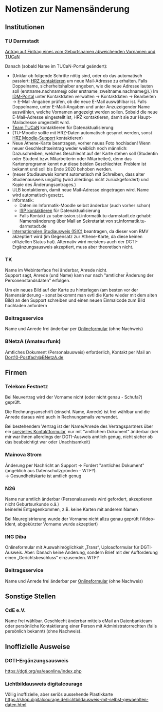 # Notizen zur Namensänderung

## Institutionen

### TU Darmstadt
[Antrag auf Eintrag eines vom Geburtsnamen abweichenden Vornamen und TUCaN](http://ag-trans-hopo.org/Materialsammlung/Material_Rechtliches/GutachtenTIN-Vornamen_2019-10-20_UL+AT.pdf)

Danach (sobald Name im TUCaN-Portal geändert):
* (Unklar ob folgende Schritte nötig sind, oder ob das automatisch passiert: [HRZ kontaktieren](https://www.hrz.tu-darmstadt.de/support/hrz_service/hrz_service_kontakt/index.de.jsp) um neue Mail-Adresse zu erhalten. Falls Doppelname, sicherheitshalber angeben, wie die neue Adresse lauten soll (erstname.nachname@ oder erstname_zweitname.nachname@).) Im [IDM-Portal](https://www.idm.tu-darmstadt.de) unter Kontaktdaten verwalten ->  Kontaktdaten -> Bearbeiten -> E-Mail-Angaben prüfen, ob die neue E-Mail auswählbar ist. Falls Doppelname, unter E-Mail-Angaben und unter Anzuzeigender Name auswählen, welche Vornamen angezeigt werden sollen. Sobald die neue E-Mail-Adresse eingestellt ist, HRZ kontaktieren, damit sie zur Haupt-Mailadresse umgestellt wird.
* [Team TUCaN](https://www.tu-darmstadt.de/studieren/studierende_tu/studienorganisation_und_tucan/kontakt_4/index.de.jsp) kontaktieren für Datenaktualisierung
* (TU-Moodle sollte mit HRZ-Daten automatisch gesynct werden, sonst [HRZ Moodle-Support](https://www.e-learning.tu-darmstadt.de/werkzeuge/moodle/moodle_faq/moodle_faq_studierende/index.de.jsp) kontaktieren)
* Neue Athene-Karte beantragen, vorher neues Foto hochladen! Wenn neuer Geschlechtseintrag weder weiblich noch männlich: Dazuschreiben, welches Geschlecht auf der Karte stehen soll (Studentin oder Student bzw. Mitarbeiterin oder Mitarbeiter), denn das Kartenprogramm kennt nur diese beiden Geschlechter. Problem ist bekannt und soll bis Ende 2020 behoben werden.
* (neuer Studiausweis kommt automatisch mit Schreiben, dass alter Studienausweis ungültig (wird allerdings nicht zurückgefordert) und Kopie des Änderungsantrages.)
* ULB kontaktieren, damit neue Mail-Adresse eingetragen wird. Name wird automatisch gesetzt.
* Informatik: 
  * Daten im Informatik-Moodle selbst änderbar (auch vorher schon)
  * [ISP kontaktieren](https://www.informatik.tu-darmstadt.de/fb20/organisation_fb20/infrastruktur_und_studentischer_poolservice/index.de.jsp) für Datenaktualisierung
  * Falls Kontakt zu submission.st.informatik.tu-darmstadt.de gehabt: Namensänderung über Mail an Sekretariat von st.informatik.tu-darmstadt.de
* [Internationalen Studiausweis (ISIC)](https://www.isic.de/de/isic-beantragen/) beantragen, da dieser vom RMV akzeptiert wird (im Gegensatz zur Athene-Karte, da diese keinen offiziellen Status hat). Alternativ wird meistens auch der DGTI-Ergänzungsausweis akzeptiert, muss aber theoretisch nicht.  

### TK
Name im Webinterface frei änderbar, Anrede nicht.  
Support sagt, Anrede (und Name) kann nur nach "amtlicher Änderung der Personenstandsdaten" erfolgen.

Um ein neues Bild auf der Karte zu hinterlegen (am besten vor der Namensänderung - 
sonst bekommt man evtl die Karte wieder mit dem alten Bild) an den Support schreiben 
und einen neuen Einmalcode zum Bild hochladen anfordern

### Beitragsservice
Name und Anrede frei änderbar per [Onlineformular](https://www.rundfunkbeitrag.de/buergerinnen_und_buerger/formulare/aendern/index_ger.html) (ohne Nachweis)

### BNetzA (Amateurfunk)
Amtliches Dokument (Personalausweis) erforderlich, Kontakt per Mail an Dort10-Postfach@BNetzA.de

## Firmen

### Telekom Festnetz
Bei Neuvertrag wird der Vorname nicht (oder nicht genau - Schufa?) geprüft.

Die Rechnungsanschrift (einschl. Name, Anrede) ist frei wählbar und die Anrede daraus wird auch in Rechnungsmails verwendet.

Bei bestehendem Vertrag ist der Name/Anrede des Vertragspartners über ein [spezielles Kontaktformular](https://www.telekom.de/kontakt/e-mail-kontakt/festnetz/ihr-auftrag-zur-aenderung-der-vertragspartnerdaten), 
nur mit "amtlichem Dokument" änderbar (bei mir war ihnen allerdings der DGTI-Ausweis amtlich genug, nicht sicher ob das beabsichtigt war oder Unachtsamkeit)  

### Mainova Strom
Änderung per Nachricht an Support -> Fordert "amtliches Dokument" (angeblich aus Datenschutzgründen - WTF?).  
-> Gesundheitskarte ist amtlich genug

### N26
Name nur amtlich änderbar (Personalausweis wird gefordert, akzeptieren nicht Geburtsurkunde o.ä.)  
keinerlei Entgegenkommen, z.B. keine Karten mit anderem Namen

Bei Neuregistrierung wurde der Vorname nicht allzu genau geprüft (Video-Ident, abgekürzter Vorname wurde akzeptiert)

### ING Diba
Onlineformular mit Auswahlmöglichkeit „Trans“, Uploadformular für DGTI-Ausweis. Aber: Danach keine Änderung, sondern Brief mit der Aufforderung einen „Gerichtsbeschluss“ einzusenden. WTF?


### Beitragsservice
Name und Anrede frei änderbar per [Onlineformular](https://www.rundfunkbeitrag.de/buergerinnen_und_buerger/formulare/aendern/index_ger.html) (ohne Nachweis)

## Sonstige Stellen

### CdE e.V.
Name frei wählbar. Geschlecht änderbar mittels eMail an Datenbankteam oder persönliche Kontaktierung einer Person mit Administratorrechten (falls persönlich bekannt) (ohne Nachweis).

## Inoffizielle Ausweise

### DGTI-Ergänzungsausweis
https://dgti.org/ea/eaonline/index.php


### Lichtbildausweis digitalcourage
Völlig inoffizielle, aber seriös aussehende Plastikkarte  
https://shop.digitalcourage.de/lichtbildausweis-mit-selbst-gewaehlten-daten.html




